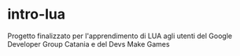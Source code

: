 # intro-lua
Progetto finalizzato per l'apprendimento di LUA agli utenti del Google Developer Group Catania e del Devs Make Games
